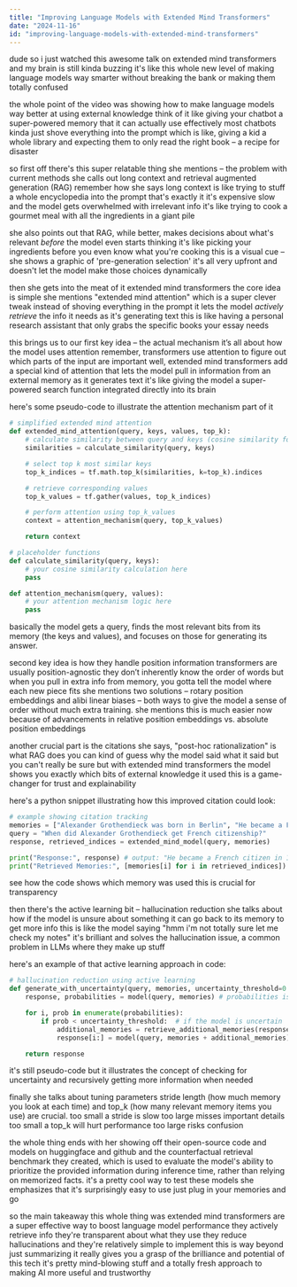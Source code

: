 ```yaml
---
title: "Improving Language Models with Extended Mind Transformers"
date: "2024-11-16"
id: "improving-language-models-with-extended-mind-transformers"
---
```


dude so i just watched this awesome talk on extended mind transformers and my brain is still kinda buzzing  it's like this whole new level of making language models way smarter without breaking the bank or making them totally confused

the whole point of the video was showing how to make language models way better at using external knowledge  think of it like giving your chatbot a super-powered memory that it can actually use effectively  most chatbots kinda just shove everything into the prompt which is like, giving a kid a whole library and expecting them to only read the right book – a recipe for disaster

 so first off there's this super relatable thing she mentions – the problem with current methods  she calls out long context and retrieval augmented generation (RAG)  remember how she says long context is like trying to stuff a whole encyclopedia into the prompt  that's exactly it it's expensive slow and the model gets overwhelmed with irrelevant info  it's like trying to cook a gourmet meal with all the ingredients in a giant pile  

she also points out that RAG, while better, makes decisions about what's relevant *before* the model even starts thinking  it's like picking your ingredients before you even know what you're cooking  this is a visual cue – she shows a graphic of  'pre-generation selection'  it's all very upfront and doesn't let the model make those choices dynamically

then she gets into the meat of it extended mind transformers  the core idea is simple  she mentions "extended mind attention" which is a super clever tweak  instead of shoving everything in the prompt it lets the model *actively retrieve* the info it needs as it's generating text  this is like having a personal research assistant that only grabs the specific books your essay needs

this brings us to our first key idea –  the actual mechanism  it’s all about how the model uses attention  remember, transformers use attention to figure out which parts of the input are important   well, extended mind transformers add a special kind of attention that lets the model pull in information from an external memory as it generates text  it's like giving the model a super-powered search function integrated directly into its brain


here's some pseudo-code to illustrate the attention mechanism part of it

```python
# simplified extended mind attention
def extended_mind_attention(query, keys, values, top_k):
    # calculate similarity between query and keys (cosine similarity for example)
    similarities = calculate_similarity(query, keys)

    # select top k most similar keys
    top_k_indices = tf.math.top_k(similarities, k=top_k).indices

    # retrieve corresponding values
    top_k_values = tf.gather(values, top_k_indices)

    # perform attention using top_k_values
    context = attention_mechanism(query, top_k_values)

    return context 

# placeholder functions
def calculate_similarity(query, keys):
    # your cosine similarity calculation here
    pass

def attention_mechanism(query, values):
    # your attention mechanism logic here
    pass
```

basically the model gets a query, finds the most relevant bits from its memory (the keys and values), and focuses on those for generating its answer.

second key idea is how they handle position information   transformers are usually position-agnostic they don’t inherently know the order of words   but when you pull in extra info from memory, you gotta tell the model where each new piece fits  she mentions two solutions – rotary position embeddings and alibi linear biases –  both ways to give the model a sense of order without much extra training.  she mentions this is much easier now because of advancements in relative position embeddings vs. absolute position embeddings


another crucial part is the citations  she says,  "post-hoc rationalization" is what RAG does you can kind of guess why the model said what it said but you can't really be sure   but with extended mind transformers the model shows you exactly which bits of external knowledge it used  this is a game-changer for trust and explainability

here's a python snippet illustrating how this improved citation could look:

```python
# example showing citation tracking
memories = ["Alexander Grothendieck was born in Berlin", "He became a French citizen in 1971"]
query = "When did Alexander Grothendieck get French citizenship?"
response, retrieved_indices = extended_mind_model(query, memories)

print("Response:", response) # output: "He became a French citizen in 1971"
print("Retrieved Memories:", [memories[i] for i in retrieved_indices]) # output: ["He became a French citizen in 1971"]

```

see how the code shows which memory was used this is crucial for transparency


then there's the active learning bit – hallucination reduction she talks about how if the model is unsure about something it can go back to its memory to get more info this is like the model saying  "hmm i'm not totally sure let me check my notes" it's brilliant and solves the hallucination issue, a common problem in LLMs where they make up stuff

here's an example of that active learning approach in code:

```python
# hallucination reduction using active learning
def generate_with_uncertainty(query, memories, uncertainty_threshold=0.8):
    response, probabilities = model(query, memories) # probabilities is the uncertainty score.

    for i, prob in enumerate(probabilities):
        if prob < uncertainty_threshold:  # if the model is uncertain
            additional_memories = retrieve_additional_memories(response[:i]) # grab more info
            response[i:] = model(query, memories + additional_memories)[0][i:] # regenerate with extra info

    return response
```

it's still pseudo-code but it illustrates the concept of checking for uncertainty and recursively getting more information when needed

finally she talks about tuning parameters  stride length (how much memory you look at each time) and top_k (how many relevant memory items you use) are crucial.  too small a stride is slow too large misses important details too small a top_k will hurt performance  too large risks confusion

the whole thing ends with her showing off their open-source code and models on huggingface and github  and the counterfactual retrieval benchmark they created, which is used to evaluate the model's ability to prioritize the provided information during inference time, rather than relying on memorized facts.  it's a pretty cool way to test these models  she emphasizes that it's surprisingly easy to use  just plug in your memories and go

so the main takeaway this whole thing was  extended mind transformers are a super effective way to boost language model performance  they actively retrieve info they're transparent about what they use they reduce hallucinations and they're relatively simple to implement  this is way beyond just summarizing it really gives you a grasp of the brilliance and potential of this tech  it's pretty mind-blowing stuff and a totally fresh approach to making AI more useful and trustworthy
